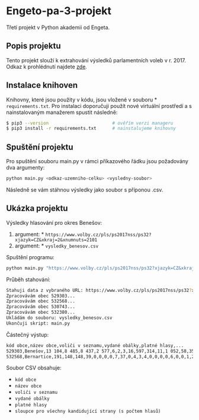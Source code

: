 # Engeto-pa-3-projekt
Třetí projekt v Python akademii od Engeta. 

## Popis projektu

Tento projekt slouží k extrahování výsledků parlamentních voleb v r. 2017. Odkaz k prohlédnutí najdete [zde](https://www.volby.cz).

## Instalace knihoven

Knihovny, které jsou použity v kódu, jsou vložené v souboru * `requirements.txt`. Pro instalaci doporučuji použít nové virtuální prostředí a s nainstalovaným manažerem spustit následně:

```bash
$ pip3 --version                        # ověřím verzi manageru 
$ pip3 install -r requirements.txt      # nainstalujeme knihovny
```
## Spuštění projektu

Pro spuštění souboru main.py v rámci příkazového řádku jsou požadovány dva argumenty:

```bash
python main.py <odkaz-uzemniho-celku> <vysledny-soubor>
```
Následně se vám stáhnou výsledky jako soubor s příponou .csv.

## Ukázka projektu

Výsledky hlasování pro okres Benešov:

1. argument: * `https://www.volby.cz/pls/ps2017nss/ps32?xjazyk=CZ&xkraj=2&xnumnuts=2101`
2. argument: * `vysledky_benesov.csv`

Spuštění programu:

```bash
python main.py "https://www.volby.cz/pls/ps2017nss/ps32?xjazyk=CZ&xkraj=2&xnumnuts=2101" vysledky_benesov.csv
```
Průběh stahování:

```bash
Stahuji data z vybraného URL: https://www.volby.cz/pls/ps2017nss/ps32?xjazyk=CZ&xkraj=2&xnumnuts=2101
Zpracovávám obec 529303...
Zpracovávám obec 532568...
Zpracovávám obec 530743...
Zpracovávám obec 532380...
Ukládám do souboru: vysledky_benesov.csv
Ukončuji skript: main.py
```
Částečný výstup:

```bash
kód obce,název obce,voliči v seznamu,vydané obálky,platné hlasy,...
529303,Benešov,13 104,8 485,8 437,2 577,6,2,3,16,597,314,11,1 052,58,35,3,6,17,21,802,10,112,109,682,414,3,948,624,5,10
532568,Bernartice,191,148,148,39,0,0,0,0,7,37,0,4,3,4,0,0,0,0,6,0,0,1,20,3,0,7,17,0,0
```

Soubor CSV obsahuje:

* `kód obce`
* `název obce`
* `voliči v seznamu`
* `vydané obálky`
* `platné hlasy`
* `sloupce pro všechny kandidující strany (s počtem hlasů)`
